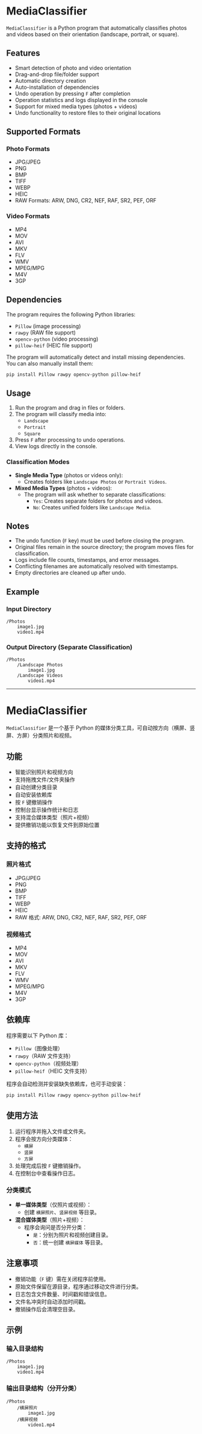 # MediaClassifier

`MediaClassifier` is a Python program that automatically classifies photos and videos based on their orientation (landscape, portrait, or square).

## Features
- Smart detection of photo and video orientation
- Drag-and-drop file/folder support
- Automatic directory creation
- Auto-installation of dependencies
- Undo operation by pressing `F` after completion
- Operation statistics and logs displayed in the console
- Support for mixed media types (photos + videos)
- Undo functionality to restore files to their original locations

## Supported Formats
### Photo Formats
- JPG/JPEG
- PNG
- BMP
- TIFF
- WEBP
- HEIC
- RAW Formats: ARW, DNG, CR2, NEF, RAF, SR2, PEF, ORF

### Video Formats
- MP4
- MOV
- AVI
- MKV
- FLV
- WMV
- MPEG/MPG
- M4V
- 3GP

## Dependencies
The program requires the following Python libraries:
- `Pillow` (image processing)
- `rawpy` (RAW file support)
- `opencv-python` (video processing)
- `pillow-heif` (HEIC file support)

The program will automatically detect and install missing dependencies. You can also manually install them:

```bash
pip install Pillow rawpy opencv-python pillow-heif
```

## Usage
1. Run the program and drag in files or folders.
2. The program will classify media into:
   - `Landscape`
   - `Portrait`
   - `Square`
3. Press `F` after processing to undo operations.
4. View logs directly in the console.

### Classification Modes
- **Single Media Type** (photos or videos only):
  - Creates folders like `Landscape Photos` or `Portrait Videos`.
- **Mixed Media Types** (photos + videos):
  - The program will ask whether to separate classifications:
    - `Yes`: Creates separate folders for photos and videos.
    - `No`: Creates unified folders like `Landscape Media`.

## Notes
- The undo function (`F` key) must be used before closing the program.
- Original files remain in the source directory; the program moves files for classification.
- Logs include file counts, timestamps, and error messages.
- Conflicting filenames are automatically resolved with timestamps.
- Empty directories are cleaned up after undo.

## Example
### Input Directory
```
/Photos
    image1.jpg
    video1.mp4
```

### Output Directory (Separate Classification)
```
/Photos
    /Landscape Photos
        image1.jpg
    /Landscape Videos
        video1.mp4
```

---

# MediaClassifier

`MediaClassifier` 是一个基于 Python 的媒体分类工具，可自动按方向（横屏、竖屏、方屏）分类照片和视频。

## 功能
- 智能识别照片和视频方向
- 支持拖拽文件/文件夹操作
- 自动创建分类目录
- 自动安装依赖库
- 按 `F` 键撤销操作
- 控制台显示操作统计和日志
- 支持混合媒体类型（照片+视频）
- 提供撤销功能以恢复文件到原始位置

## 支持的格式
### 照片格式
- JPG/JPEG
- PNG
- BMP
- TIFF
- WEBP
- HEIC
- RAW 格式: ARW, DNG, CR2, NEF, RAF, SR2, PEF, ORF

### 视频格式
- MP4
- MOV
- AVI
- MKV
- FLV
- WMV
- MPEG/MPG
- M4V
- 3GP

## 依赖库
程序需要以下 Python 库：
- `Pillow`（图像处理）
- `rawpy`（RAW 文件支持）
- `opencv-python`（视频处理）
- `pillow-heif`（HEIC 文件支持）

程序会自动检测并安装缺失依赖库，也可手动安装：

```bash
pip install Pillow rawpy opencv-python pillow-heif
```

## 使用方法
1. 运行程序并拖入文件或文件夹。
2. 程序会按方向分类媒体：
   - `横屏`
   - `竖屏`
   - `方屏`
3. 处理完成后按 `F` 键撤销操作。
4. 在控制台中查看操作日志。

### 分类模式
- **单一媒体类型**（仅照片或视频）：
  - 创建 `横屏照片`、`竖屏视频` 等目录。
- **混合媒体类型**（照片+视频）：
  - 程序会询问是否分开分类：
    - `是`：分别为照片和视频创建目录。
    - `否`：统一创建 `横屏媒体` 等目录。

## 注意事项
- 撤销功能（`F` 键）需在关闭程序前使用。
- 原始文件保留在源目录，程序通过移动文件进行分类。
- 日志包含文件数量、时间戳和错误信息。
- 文件名冲突时自动添加时间戳。
- 撤销操作后会清理空目录。

## 示例
### 输入目录结构
```
/Photos
    image1.jpg
    video1.mp4
```

### 输出目录结构（分开分类）
```
/Photos
    /横屏照片
        image1.jpg
    /横屏视频
        video1.mp4
```

